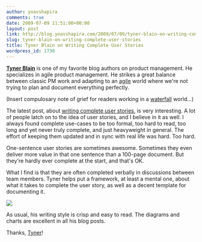 ```yaml
---
author: yoavshapira
comments: true
date: 2009-07-09 11:51:00+00:00
layout: post
link: http://blog.yoavshapira.com/2009/07/09/tyner-blain-on-writing-complete-user-stories/
slug: tyner-blain-on-writing-complete-user-stories
title: Tyner Blain on Writing Complete User Stories
wordpress_id: 1730
---
```


**[Tyner Blain](http://tynerblain.com/blog/2009/07/06/writing-complete-user-stories/)** is one of my favorite blog authors on product management.  He specializes in agile product management.  He strikes a great balance between classic PM work and adapting to an [agile](http://en.wikipedia.org/wiki/Agile_software_development) world where we're not trying to plan and document everything perfectly.

  


(Insert compulosary note of grief for readers working in a [waterfall](http://en.wikipedia.org/wiki/Waterfall_model) world...)

  


The latest post, about [writing complete user stories](http://tynerblain.com/blog/2009/07/06/writing-complete-user-stories/), is very interesting.  A lot of people latch on to the idea of user stories, and I believe in it as well.  I always found complete use-cases to be too formal, too hard to read, too long and yet never truly complete, and just heavyweight in general.  The effort of keeping them updated and in sync with real life was hard.  Too hard.

  


One-sentence user stories are sometimes awesome.  Sometimes they even deliver more value in that one sentence than a 100-page document.  But they're hardly ever complete at the start, and that's OK.

  


What I find is that they are often completed verbally in discussions between team members.  Tyner helps put a framework, at least a mental one, about what it takes to complete the user story, as well as a decent template for documenting it.

  


[![](http://sehlhorst.smugmug.com/photos/71264266-M.jpg)](http://tynerblain.com/blog/2009/07/06/writing-complete-user-stories/)  


  


As usual, his writing style is crisp and easy to read.  The diagrams and charts are excellent in all his blog posts.

  


Thanks, [Tyner](http://tynerblain.com/blog/about-the-author/)!

  


  

